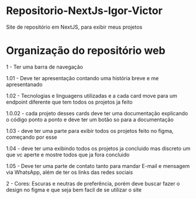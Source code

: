 # Repositorio-NextJs-Igor-Victor
Site de repositório em NextJS, para exibir meus projetos 

# Organização do repositório web

1 - Ter uma barra de navegação

1.01 - Deve ter apresentação contando uma história breve e me apresentanado 

1.02 - Tecnologias e linguagens utilizadas e a cada card move para um endpoint diferente que tem todos os projetos ja feito

1.0.02 - cada projeto desses cards deve ter uma documentação explicando o código ponto a ponto e deve ter um botão so para a documentação

1.03 - deve ter uma parte para exibir todos os projetos feito no figma, começando por esse

1.04 - deve ter uma exibindo todos os projetos ja concluido mas discreto um que vc aperte e mostre todos que ja fora concluido

1.05 - Deve ter uma parte de contato tanto para mandar E-mail e mensagem via WhatsApp, além de ter os links das redes sociais


2 - Cores: Escuras e neutras de preferência, porém deve buscar fazer o design no figma e que seja bem facil de se utilizar o site







